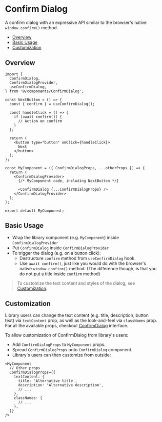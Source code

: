 # Confirm Dialog

A confirm dialog with an expressive API similar to the browser's native `window.confirm()` method.

- [Overview](#overview)
- [Basic Usage](#basic-usage)
- [Customization](#customization)

## Overview

```tsx
import {
  ConfirmDialog,
  ConfirmDialogProvider,
  useConfirmDialog,
} from '@/components/ConfirmDialog';

const NextButton = () => {
  const { confirm } = useConfirmDialog();

  const handleClick = () => {
    if (await confirm()) {
      // Action on confirm
    }
  };

  return (
    <button type="button" onClick={handleClick}>
      Next
    </button>
  );
};

const MyComponent = ({ ConfirmDialogProps, ...otherProps }) => {
  return (
    <ConfirmDialogProvider>
      {/* MyComponent code, including NextButton */}

      <ConfirmDialog {...ConfirmDialogProps} />
    </ConfirmDialogProvider>
  );
};

export default MyComponent;
```

## Basic Usage

- Wrap the library component (e.g. `MyComponent`) inside `ConfirmDialogProvider`
- Put `ConfirmDialog` inside `ConfirmDialogProvider`
- To trigger the dialog (e.g. on a button click):
  - Destructure `confirm` method from `useConfirmDialog` hook.
  - Use `await confirm()`, just like you would do with the browser's native `window.confirm()` method.
    (The difference though, is that you do not put a title inside `confirm` method)

> To customize the text content and styles of the dialog, see [Customization](#customization).

## Customization

Library users can change the text content (e.g. title, description, button text) via `textContent` prop, as well as the look-and-feel via `classNames` prop. For all the available props, checkout [ConfirmDialog](ConfirmDialog.tsx) interface.

To allow customization of ConfirmDialog from library's users:

- Add `ConfirmDialogProps` to `MyComponent` props.
- Spread `ConfirmDialogProps` onto `ConfirmDialog` component.
- Library's users can then customize from outside:

```tsx
<MyComponent
  // Other props
  ConfirmDialogProps={{
    textContent: {
      title: 'Alternative title',
      description: 'Alternative description',
      // ...
    },
    classNames: {
      // ...
    },
  }}
/>
```
